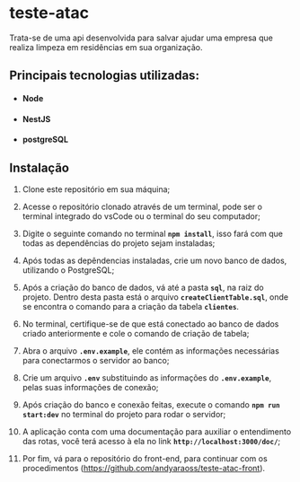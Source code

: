 # teste-atac

Trata-se de uma api desenvolvida para salvar ajudar uma empresa que realiza limpeza em residências em sua organização.

## Principais tecnologias utilizadas:

- #### Node
- #### NestJS
- #### postgreSQL

## Instalação

1. Clone este repositório em sua máquina;

2. Acesse o repositório clonado através de um terminal, pode ser o terminal integrado do vsCode ou o terminal do seu computador;

3. Digite o seguinte comando no terminal **`npm install`**, isso fará com que todas as dependências do projeto sejam instaladas;

4. Após todas as depêndencias instaladas, crie um novo banco de dados, utilizando o PostgreSQL;

5. Após a criação do banco de dados, vá até a pasta **`sql`**, na raiz do projeto. Dentro desta pasta está o arquivo **`createClientTable.sql`**, onde se encontra o comando para a criação da tabela **`clientes`**.

6. No terminal, certifique-se de que está conectado ao banco de dados criado anteriormente e cole o comando de criação de tabela;

7. Abra o arquivo **`.env.example`**, ele contém as informações necessárias para conectarmos o servidor ao banco;

8. Crie um arquivo **`.env`** substituindo as informações do **`.env.example`**, pelas suas informações de conexão;

9. Após criação do banco e conexão feitas, execute o comando **`npm run start:dev`** no terminal do projeto para rodar o servidor;

10. A aplicação conta com uma documentação para auxiliar o entendimento das rotas, você terá acesso à ela no link **`http://localhost:3000/doc/`**;

11. Por fim, vá para o repositório do front-end, para continuar com os procedimentos (https://github.com/andyaraoss/teste-atac-front).
